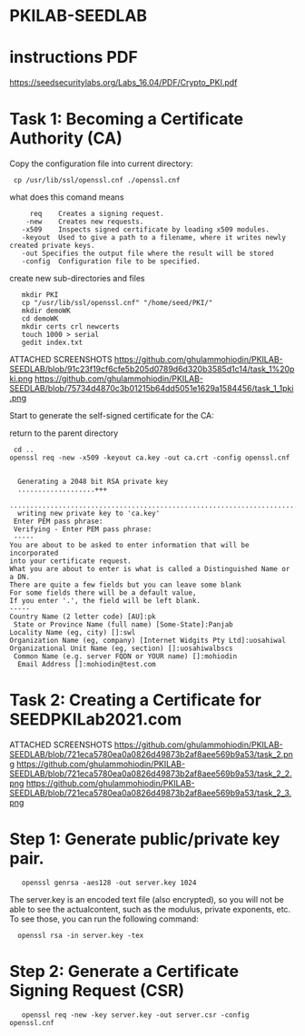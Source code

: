 # PKILAB-SEEDLAB
# instructions PDF
https://seedsecuritylabs.org/Labs_16.04/PDF/Crypto_PKI.pdf

# Task 1: Becoming a Certificate Authority (CA)
Copy the configuration file into current directory:

     cp /usr/lib/ssl/openssl.cnf ./openssl.cnf 
   what does this comand means
     
         req	Creates a signing request.
        -new	Creates new requests.
       -x509	Inspects signed certificate by loading x509 modules.
       -keyout	Used to give a path to a filename, where it writes newly created private keys. 
       -out	Specifies the output file where the result will be stored
       -config	Configuration file to be specified. 

create new sub-directories and files 
     
       mkdir PKI
       cp "/usr/lib/ssl/openssl.cnf" "/home/seed/PKI/"
       mkdir demoWK
       cd demoWK
       mkdir certs crl newcerts
       touch 1000 > serial
       gedit index.txt
  ATTACHED SCREENSHOTS
  https://github.com/ghulammohiodin/PKILAB-SEEDLAB/blob/91c23f19cf6cfe5b205d0789d6d320b3585d1c14/task_1%20pki.png
  https://github.com/ghulammohiodin/PKILAB-SEEDLAB/blob/75734d4870c3b01215b64dd5051e1629a1584456/task_1_1pki.png

Start to generate the self-signed certificate for the CA:

return to the parent directory

     cd ..
    openssl req -new -x509 -keyout ca.key -out ca.crt -config openssl.cnf 
    
      
      Generating a 2048 bit RSA private key
      ...................+++
         .............................................................................+++
      writing new private key to 'ca.key'
     Enter PEM pass phrase:
     Verifying - Enter PEM pass phrase:
     -----
    You are about to be asked to enter information that will be incorporated
    into your certificate request.
    What you are about to enter is what is called a Distinguished Name or a DN.
    There are quite a few fields but you can leave some blank
    For some fields there will be a default value,
    If you enter '.', the field will be left blank.
    -----
    Country Name (2 letter code) [AU]:pk
     State or Province Name (full name) [Some-State]:Panjab
    Locality Name (eg, city) []:swl
    Organization Name (eg, company) [Internet Widgits Pty Ltd]:uosahiwal
    Organizational Unit Name (eg, section) []:uosahiwalbscs
     Common Name (e.g. server FQDN or YOUR name) []:mohiodin
      Email Address []:mohiodin@test.com
 
 
 # Task 2: Creating a Certificate for SEEDPKILab2021.com
   ATTACHED SCREENSHOTS 
   https://github.com/ghulammohiodin/PKILAB-SEEDLAB/blob/721eca5780ea0a0826d49873b2af8aee569b9a53/task_2.png
   https://github.com/ghulammohiodin/PKILAB-SEEDLAB/blob/721eca5780ea0a0826d49873b2af8aee569b9a53/task_2_2.png
   https://github.com/ghulammohiodin/PKILAB-SEEDLAB/blob/721eca5780ea0a0826d49873b2af8aee569b9a53/task_2_3.png
# Step 1: Generate public/private key pair.

       
       openssl genrsa -aes128 -out server.key 1024
 The server.key is an encoded text file (also encrypted), so you will not be able to see the actualcontent, such as the modulus, private exponents, etc. To see those, you can run the following command:
 
      openssl rsa -in server.key -tex
      
# Step 2: Generate a Certificate Signing Request (CSR)
       openssl req -new -key server.key -out server.csr -config openssl.cnf



 
